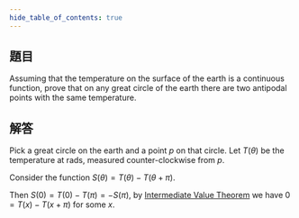```yaml
---
hide_table_of_contents: true
---
```

## 題目

Assuming that the temperature on the surface of the earth is a continuous function, prove that on any great circle of the earth there are two antipodal points with the same temperature.

## 解答

Pick a great circle on the earth and a point $p$ on that circle. Let $T(\theta)$ be the temperature at rads, measured counter-clockwise from $p$. 

Consider the function $S(\theta) = T(\theta)- T(\theta+\pi)$. 

Then $S(0) = T(0)- T(\pi) = -S(\pi)$, by [Intermediate Value Theorem](https://en.wikipedia.org/wiki/Intermediate_value_theorem) we have $0 = T(x) - T(x+\pi)$ for some $x$.
